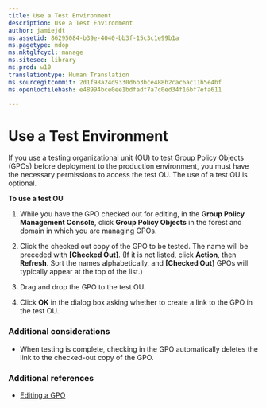 ```yaml
---
title: Use a Test Environment
description: Use a Test Environment
author: jamiejdt
ms.assetid: 86295084-b39e-4040-bb3f-15c3c1e99b1a
ms.pagetype: mdop
ms.mktglfcycl: manage
ms.sitesec: library
ms.prod: w10
translationtype: Human Translation
ms.sourcegitcommit: 2d1f98a24d9330d6b3bce488b2cac6ac11b5e4bf
ms.openlocfilehash: e48994bce0ee1bdfadf7a7c0ed34f16bf7efa611

---
```



# Use a Test Environment


If you use a testing organizational unit (OU) to test Group Policy Objects (GPOs) before deployment to the production environment, you must have the necessary permissions to access the test OU. The use of a test OU is optional.

**To use a test OU**

1.  While you have the GPO checked out for editing, in the **Group Policy Management Console**, click **Group Policy Objects** in the forest and domain in which you are managing GPOs.

2.  Click the checked out copy of the GPO to be tested. The name will be preceded with **\[Checked Out\]**. (If it is not listed, click **Action**, then **Refresh**. Sort the names alphabetically, and **\[Checked Out\]** GPOs will typically appear at the top of the list.)

3.  Drag and drop the GPO to the test OU.

4.  Click **OK** in the dialog box asking whether to create a link to the GPO in the test OU.

### Additional considerations

-   When testing is complete, checking in the GPO automatically deletes the link to the checked-out copy of the GPO.

### Additional references

-   [Editing a GPO](editing-a-gpo-agpm30ops.md)

 

 








<!--HONumber=Jun16_HO4-->


